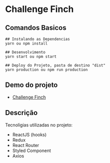 # Challenge Finch

## Comandos Basicos

```shell
## Instalando as Dependencias
yarn ou npm install

## Desenvolvimento
yarn start ou npm start

## Deploy do Projeto, pasta de destino "dist"
yarn production ou npm run production

```

## Demo do projeto

-   [Challenge Finch](http://challenge.thomazot.com.br/)

## Descrição

Tecnoligias utilizadas no projeto:

-   ReactJS (hooks)
-   Redux
-   React Router
-   Styled Component
-   Axios
